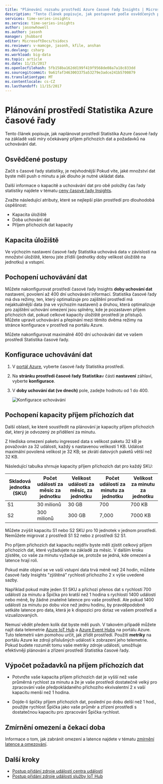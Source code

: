 ```yaml
---
title: "Plánování rozsahu prostředí Azure časové řady Insights | Microsoft Docs"
description: "Tento článek popisuje, jak postupovat podle osvědčených postupů při plánování prostředí Azure časové řady statistiky, včetně kapacitu úložiště, uchovávání dat, kapacity příjem příchozích dat a monitorování."
services: time-series-insights
ms.service: time-series-insights
author: jasonwhowell
ms.author: jasonh
manager: jhubbard
editor: MicrosoftDocs/tsidocs
ms.reviewer: v-mamcge, jasonh, kfile, anshan
ms.devlang: csharp
ms.workload: big-data
ms.topic: article
ms.date: 11/15/2017
ms.openlocfilehash: 5fb158ba162dd199f419f9568de08a7a18c833dd
ms.sourcegitcommit: 9a61faf3463003375a53279e3adce241b5700879
ms.translationtype: MT
ms.contentlocale: cs-CZ
ms.lasthandoff: 11/15/2017
---
```

# <a name="plan-your-azure-time-series-insights-environment"></a>Plánování prostředí Statistika Azure časové řady

Tento článek popisuje, jak naplánovat prostředí Statistika Azure časové řady na základě vaší míry očekávaný příjem příchozích dat a požadavků na uchovávání dat.

## <a name="best-practices"></a>Osvědčené postupy

Začít s časové řady statistiky, je nejvhodnější Pokud víte, jaké množství dat byste měli push o minutu a jak dlouho je nutné ukládat data.  

Další informace o kapacitě a uchovávání dat pro obě položky čas řady statistiky najdete v tématu [ceny časové řady Insights](https://azure.microsoft.com/pricing/details/time-series-insights/).

Zvažte následující atributy, které se nejlepší plán prostředí pro dlouhodobá úspěšnost: 
- Kapacita úložiště
- Doba uchování dat
- Příjem příchozích dat kapacity 

## <a name="understand-storage-capacity"></a>Kapacita úložiště
Ve výchozím nastavení časové řady Statistika uchovává data v závislosti na množství úložiště, kterou jste zřídili (jednotky doby velikost úložiště na jednotku) a vstupní.

## <a name="understand-data-retention"></a>Pochopení uchovávání dat
Můžete nakonfigurovat prostředí časové řady Insights **doby uchování dat** nastavení, povolení až 400 dní uchovávání informací.  Statistika časové řady má dva režimy, ten, který optimalizuje pro zajištění prostředí má nejaktuálnější data (na ve výchozím nastavení) a druhou, která optimalizuje pro zajištění uchování omezení jsou splněny, kde je pozastaven příjem příchozích dat, pokud celkové kapacity úložiště prostředí je přístupů.  Můžete upravit uchovávání a přepínání mezi těmito dvěma režimy na stránce konfigurace v prostředí na portálu Azure.

Můžete nakonfigurovat maximálně 400 dní uchovávání dat ve vašem prostředí Statistika časové řady.

## <a name="configure-data-retention"></a>Konfigurace uchovávání dat

1. V [portál Azure](https://portal.azure.com), vyberte časové řady Statistika prostředí.

2. Na **stránku prostředí časové řady Statistika**v části **nastavení** záhlaví, vyberte **konfigurace**. 

3. V **doby uchování dat (ve dnech)** pole, zadejte hodnotu od 1 do 400.

   ![Konfigurace uchovávání](media/environment-mitigate-latency/configure-retention.png)

## <a name="understand-ingress-capacity"></a>Pochopení kapacity příjem příchozích dat

Další oblasti, ke které soustředit na plánování je kapacity příjem příchozích dat, který je odvozený ze přidělení za minutu. 

Z hlediska omezení paketu ingressed data s velikost paketu 32 kB je považován za 32 události, každý s nastavenou velikostí 1 KB. Událost maximální povolená velikost je 32 KB; se zkrátí datových paketů větší než 32 KB.

Následující tabulka shrnuje kapacity příjem příchozích dat pro každý SKU:

|Skladová jednotka (SKU)  |Počet událostí za měsíc za jednotku  |Velikost událostí za měsíc, za jednotku  |Počet událostí za minutu za jednotku  | Velikost za minutu za jednotku   |
|---------|---------|---------|---------|---------|
|S1     |   30 milionů     |  30 GB     |  700    |  700 KB   |
|S2     |   300 milionů    |   300 GB   | 7,000   | 7000 KB  |

Můžete zvýšit kapacitu S1 nebo S2 SKU pro 10 jednotek v jednom prostředí. Nemůžete migrovat z prostředí S1 S2 nebo z prostředí S2 S1. 

Pro příjem příchozích dat kapacitu nejdřív byste měli zjistit celkový příjem příchozích dat, které vyžadujete na základě za měsíc. V dalším kroku zjistěte, co vaše za minutu vyžaduje se, protože se jedná, kde omezení a latence hrají roli.

Pokud máte objeví se ve vaší vstupní data trvá méně než 24 hodin, můžete časové řady Insights "zjištěná" rychlostí příchozího 2 x výše uvedené sazby. 

Například pokud máte jeden S1 SKU a příchozí přenos dat s rychlostí 700 událostí za minutu a Špička pro kratší než 1 hodina s rychlostí 1400 událostí nebo méně, by žádné znatelné latence pro vaše prostředí. Ale pokud 1400 události za minutu po dobu více než jednu hodinu, by pravděpodobně setkáte latence pro data, která je k dispozici pro dotaz ve vašem prostředí a vizualizovaných. 

Nemusí vědět předem kolik dat byste měli push. V takovém případě můžete najít data telemetrie [Azure IoT Hub](https://docs.microsoft.com/azure/iot-hub/iot-hub-metrics) a [Azure Event Hubs](https://blogs.msdn.microsoft.com/cloud_solution_architect/2016/05/25/using-the-azure-rest-apis-to-retrieve-event-hub-metrics/) na portálu Azure. Tuto telemetrii vám pomohou určit, jak zřídit prostředí. Použití **metriky** na portálu Azure ke zdroji příslušných událostí k zobrazení jeho telemetrie. Pokud budete rozumět tomu vaše metriky zdroje událostí, umožňuje efektivněji plánování a zřízení prostředí Statistika časové řady.

## <a name="calculate-ingress-requirements"></a>Výpočet požadavků na příjem příchozích dat

- Potvrďte vaše kapacita příjem příchozích dat je vyšší než vaše průměrná rychlost za minutu a že je vaše prostředí dostatečně velký pro zpracování vaše předpokládaného příchozího ekvivalentní 2 x vaší kapacitu menší než 1 hodina.

- Dojde-li špičky příjem příchozích dat, poslední po dobu delší než 1 hod., použijte rychlost Špička jako vaše průměr a zřízení prostředí s dostatečnou kapacitu pro zpracování Špička rychlost.
 
## <a name="mitigate-throttling-and-latency"></a>Zmírnění omezení a čekací doba

Informace o tom, jak zabránit omezení a latence najdete v tématu [zmírnění latence a omezování](time-series-insights-environment-mitigate-latency.md). 

## <a name="next-steps"></a>Další kroky
- [Postup přidání zdroje událostí centra událostí](time-series-insights-how-to-add-an-event-source-eventhub.md)
- [Postup přidání zdroje událostí služby IoT Hub](time-series-insights-how-to-add-an-event-source-iothub.md)

